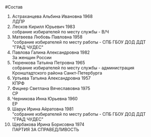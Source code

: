 #Состав
1. Астраханцева Альбина Ивановна 1968   
    ЛДПР
2. Лесков Кирилл Юрьевич 1983   
    собрание избирателей по месту службы - В/Ч
3. Матвеева Любовь Павловна 1958   
    "собрание избирателей по месту работы - СПБ ГБОУ ДОД ДДТ "ГРАД ЧУДЕС"
4. Павлова Галина Александровна 1982   
    За женщин России
5. Тюренкова Татьяна Петровна 1965   
    собрание избирателей по месту службы - администрация Кронштадтского района Санкт-Петербурга
6. Уртьева Татьяна Александровна 1957   
    КПРФ
7. Фицнер Светлана Вячеславовна 1975   
    СР
8. Черникова Инна Юрьевна 1960   
    ЕР
9. Шарук Ирина Айратовна 1981   
    "собрание избирателей по месту работы - СПБ ГБОУ ДОД ДДТ "ГРАД ЧУДЕС"
10. Щербакова Ирина Борисовна 1974   
    ПАРТИЯ ЗА СПРАВЕДЛИВОСТЬ
